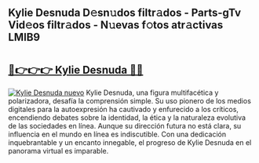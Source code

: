 ## Kylie Desnuda D𝚎sn𝚞dos filtr𝚊dos - Parts-gTv Vid𝚎os filtr𝚊dos - N𝚞evas f𝚘tos atr𝚊ctivas LMlB9

# <h2><a href="http://mbblkz4.tromn.icu/?c=Kylie+Desnuda">🔗👉👉👉 Kylie Desnuda 🔗🔗</a></h2>

[![Kylie Desnuda nuevo](https://i.imgur.com/pEAQMta.gif)](http://mbblkz4.tromn.icu/?c=Kylie+Desnuda)
Kylie Desnuda, una figura multifacética y polarizadora, desafía la comprensión simple. Su uso pionero de los medios digitales para la autoexpresión ha cautivado y enfurecido a los críticos, encendiendo debates sobre la identidad, la ética y la naturaleza evolutiva de las sociedades en línea. Aunque su dirección futura no está clara, su influencia en el mundo en línea es indiscutible. Con una dedicación inquebrantable y un encanto innegable, el progreso de Kylie Desnuda en el panorama virtual es imparable.
